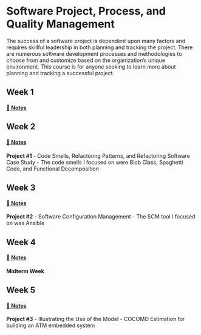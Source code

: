 # Software Project, Process, and Quality Management

The success of a software project is dependent upon many factors and requires skillful leadership in both planning and tracking the project. There are numerous software development processes and methodologies to choose from and customize based on the organization’s unique environment. This course is for anyone seeking to learn more about planning and tracking a successful project.

## Week 1 

#### [📓 Notes](week1-notes.md)

## Week 2

#### [📓 Notes](week2-notes.md)

**Project #1** - Code Smells, Refactoring Patterns, and Refactoring Software Case Study - The code smells I focused on were Blob Class, Spaghetti Code, and Functional Decomposition

## Week 3
#### [📓 Notes](week3-notes.md)
**Project #2** - Software Configuration Management - The SCM tool I focused on was Ansible

## Week 4
#### [📓 Notes](week4-notes.md)
**Midterm Week**

## Week 5
#### [📓 Notes](week5-notes.md)
**Project #3** - Illustrating the Use of the Model - COCOMO Estimation for building an ATM embedded system
